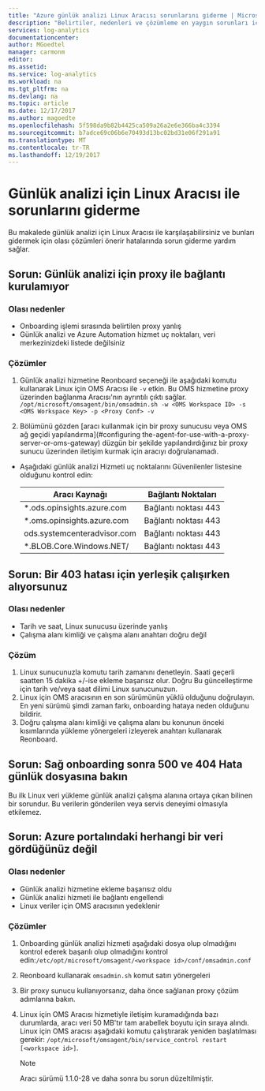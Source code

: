 ```yaml
---
title: "Azure günlük analizi Linux Aracısı sorunlarını giderme | Microsoft Docs"
description: "Belirtiler, nedenleri ve çözümleme en yaygın sorunları için günlük analizi Linux Aracısı ile açıklanmaktadır."
services: log-analytics
documentationcenter: 
author: MGoedtel
manager: carmonm
editor: 
ms.assetid: 
ms.service: log-analytics
ms.workload: na
ms.tgt_pltfrm: na
ms.devlang: na
ms.topic: article
ms.date: 12/17/2017
ms.author: magoedte
ms.openlocfilehash: 5f598da9b82b4425ca509a26a2e6e366ba4c3394
ms.sourcegitcommit: b7adce69c06b6e70493d13bc02bd31e06f291a91
ms.translationtype: MT
ms.contentlocale: tr-TR
ms.lasthandoff: 12/19/2017
---
```

# <a name="how-to-troubleshoot-issues-with-the-linux-agent-for-log-analytics"></a>Günlük analizi için Linux Aracısı ile sorunlarını giderme

Bu makalede günlük analizi için Linux Aracısı ile karşılaşabilirsiniz ve bunları gidermek için olası çözümleri önerir hatalarında sorun giderme yardım sağlar.

## <a name="issue-unable-to-connect-through-proxy-to-log-analytics"></a>Sorun: Günlük analizi için proxy ile bağlantı kurulamıyor

### <a name="probable-causes"></a>Olası nedenler
* Onboarding işlemi sırasında belirtilen proxy yanlış
* Günlük analizi ve Azure Automation hizmet uç noktaları, veri merkezinizdeki listede değilsiniz 

### <a name="resolutions"></a>Çözümler
1. Günlük analizi hizmetine Reonboard seçeneği ile aşağıdaki komutu kullanarak Linux için OMS Aracısı ile `-v` etkin. Bu OMS hizmetine proxy üzerinden bağlanma Aracısı'nın ayrıntılı çıktı sağlar. 
`/opt/microsoft/omsagent/bin/omsadmin.sh -w <OMS Workspace ID> -s <OMS Workspace Key> -p <Proxy Conf> -v`

2. Bölümünü gözden [aracı kullanmak için bir proxy sunucusu veya OMS ağ geçidi yapılandırma](#configuring the-agent-for-use-with-a-proxy-server-or-oms-gateway) düzgün bir şekilde yapılandırdığınız bir proxy sunucu üzerinden iletişim kurmak için aracıyı doğrulanamadı.    
* Aşağıdaki günlük analizi Hizmeti uç noktalarını Güvenilenler listesine olduğunu kontrol edin:

    |Aracı Kaynağı| Bağlantı Noktaları |  
    |------|---------|  
    |*.ods.opinsights.azure.com | Bağlantı noktası 443|   
    |*.oms.opinsights.azure.com | Bağlantı noktası 443|   
    |ods.systemcenteradvisor.com | Bağlantı noktası 443|   
    |*.BLOB.Core.Windows.NET/ | Bağlantı noktası 443|   

## <a name="issue-you-receive-a-403-error-when-trying-to-onboard"></a>Sorun: Bir 403 hatası için yerleşik çalışırken alıyorsunuz

### <a name="probable-causes"></a>Olası nedenler
* Tarih ve saat, Linux sunucusu üzerinde yanlış 
* Çalışma alanı kimliği ve çalışma alanı anahtarı doğru değil

### <a name="resolution"></a>Çözüm

1. Linux sunucunuzla komutu tarih zamanını denetleyin. Saati geçerli saatten 15 dakika +/-ise ekleme başarısız olur. Doğru Bu güncelleştirme için tarih ve/veya saat dilimi Linux sunucunuzun. 
2. Linux için OMS aracısının en son sürümünün yüklü olduğunu doğrulayın.  En yeni sürümü şimdi zaman farkı, onboarding hataya neden olduğunu bildirir.
3. Doğru çalışma alanı kimliği ve çalışma alanı bu konunun önceki kısımlarında yükleme yönergeleri izleyerek anahtarı kullanarak Reonboard.

## <a name="issue-you-see-a-500-and-404-error-in-the-log-file-right-after-onboarding"></a>Sorun: Sağ onboarding sonra 500 ve 404 Hata günlük dosyasına bakın
Bu ilk Linux veri yükleme günlük analizi çalışma alanına ortaya çıkan bilinen bir sorundur. Bu verilerin gönderilen veya servis deneyimi olmasıyla etkilemez.

## <a name="issue-you-are-not-seeing-any-data-in-the-azure-portal"></a>Sorun: Azure portalındaki herhangi bir veri gördüğünüz değil

### <a name="probable-causes"></a>Olası nedenler

- Günlük analizi hizmetine ekleme başarısız oldu
- Günlük analizi hizmeti ile bağlantı engellendi
- Linux veriler için OMS aracısının yedeklenir

### <a name="resolutions"></a>Çözümler
1. Onboarding günlük analizi hizmeti aşağıdaki dosya olup olmadığını kontrol ederek başarılı olup olmadığını kontrol edin:`/etc/opt/microsoft/omsagent/<workspace id>/conf/omsadmin.conf`
2. Reonboard kullanarak `omsadmin.sh` komut satırı yönergeleri
3. Bir proxy sunucu kullanıyorsanız, daha önce sağlanan proxy çözüm adımlarına bakın.
4. Linux için OMS Aracısı hizmetiyle iletişim kuramadığında bazı durumlarda, aracı veri 50 MB'tır tam arabellek boyutu için sıraya alındı. Linux için OMS aracısı aşağıdaki komutu çalıştırarak yeniden başlatılması gerekir: `/opt/microsoft/omsagent/bin/service_control restart [<workspace id>]`. 

    >[!NOTE]
    >Aracı sürümü 1.1.0-28 ve daha sonra bu sorun düzeltilmiştir.

